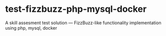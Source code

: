 # test-fizzbuzz-php-mysql-docker
A skill assesment test solution — FizzBuzz-like functionality implementation using php, mysql, docker
